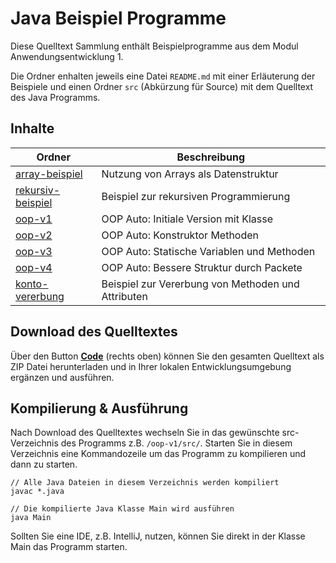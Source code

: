 # Java Beispiel Programme

Diese Quelltext Sammlung enthält Beispielprogramme aus dem Modul Anwendungsentwicklung 1. 

Die Ordner enhalten jeweils eine Datei `README.md` mit einer Erläuterung der Beispiele und einen Ordner `src` 
(Abkürzung für Source) mit dem Quelltext des Java Programms.

## Inhalte
| Ordner                                 | Beschreibung                                       |
|----------------------------------------|----------------------------------------------------|
| [array-beispiel](array-beispiel)       | Nutzung von Arrays als Datenstruktur               |
| [rekursiv-beispiel](rekursiv-beispiel) | Beispiel zur rekursiven Programmierung             |
| [oop-v1](oop-v1)                       | OOP Auto: Initiale Version mit Klasse              |
| [oop-v2](oop-v2)                       | OOP Auto: Konstruktor Methoden                     |
| [oop-v3](oop-v3)                       | OOP Auto: Statische Variablen und Methoden         |
| [oop-v4](oop-v4)                       | OOP Auto: Bessere Struktur durch Packete           |
| [konto-vererbung](konto-vererbung)     | Beispiel zur Vererbung von Methoden und Attributen |


## Download des Quelltextes
Über den Button [**Code**](https://github.com/philippst/java-dev/archive/refs/heads/main.zip) (rechts oben) können Sie 
den gesamten Quelltext als ZIP Datei herunterladen und in Ihrer lokalen Entwicklungsumgebung ergänzen und ausführen.

## Kompilierung & Ausführung
Nach Download des Quelltextes wechseln Sie in das gewünschte src-Verzeichnis des Programms z.B. `/oop-v1/src/`.
Starten Sie in diesem Verzeichnis eine Kommandozeile um das Programm zu kompilieren und dann zu starten.
```
// Alle Java Dateien in diesem Verzeichnis werden kompiliert
javac *.java 

// Die kompilierte Java Klasse Main wird ausführen
java Main
```
Sollten Sie eine IDE, z.B. IntelliJ, nutzen, können Sie direkt in der Klasse Main das Programm starten.
